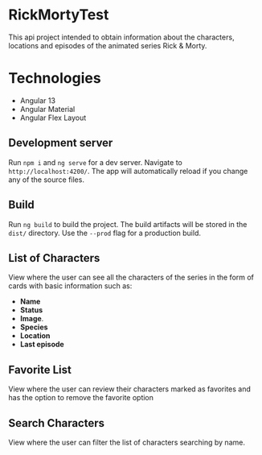 # RickMortyTest

This api project intended to obtain information about the characters, locations and episodes of the animated series Rick & Morty.

# Technologies

-   Angular 13
-   Angular Material
-   Angular Flex Layout

## Development server
Run `npm i` and `ng serve` for a dev server. Navigate to `http://localhost:4200/`. The app will automatically reload if you change any of the source files.

## Build

Run  `ng build`  to build the project. The build artifacts will be stored in the  `dist/`  directory. Use the  `--prod`  flag for a production build.

## List of Characters
View where the user can see all the characters of the series in the form of cards with basic information such as:

-   **Name**
-   **Status** 
-   **Image**.
-   **Species**
-   **Location**
-   **Last episode**

## Favorite List
View where the user can review their characters marked as favorites and has the option to remove the favorite option


## Search Characters
View where the user can filter the list of characters searching by name.
